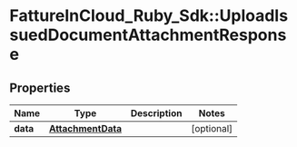 # FattureInCloud_Ruby_Sdk::UploadIssuedDocumentAttachmentResponse

## Properties

| Name | Type | Description | Notes |
| ---- | ---- | ----------- | ----- |
| **data** | [**AttachmentData**](AttachmentData.md) |  | [optional] |

